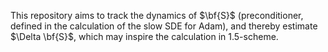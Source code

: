 This repository aims to track the dynamics of $\bf{S}$ (preconditioner, defined in the calculation of the slow SDE for Adam), and thereby estimate $\Delta \bf{S}$, which may inspire the calculation in 1.5-scheme.
